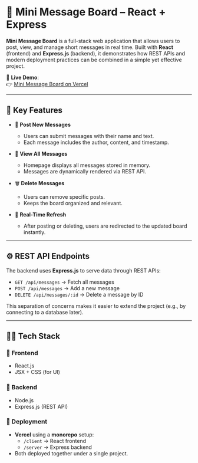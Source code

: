 # 💬 Mini Message Board – React + Express  

**Mini Message Board** is a full-stack web application that allows users to post, view, and manage short messages in real time. Built with **React** (frontend) and **Express.js** (backend), it demonstrates how REST APIs and modern deployment practices can be combined in a simple yet effective project.  

🔗 **Live Demo**:  
👉 [Mini Message Board on Vercel](https://mini-message-board-git-production-samamakarim092s-projects.vercel.app/)  

---

## 📌 Key Features  

- 📝 **Post New Messages**  
  - Users can submit messages with their name and text.  
  - Each message includes the author, content, and timestamp.  

- 📜 **View All Messages**  
  - Homepage displays all messages stored in memory.  
  - Messages are dynamically rendered via REST API.  

- 🗑️ **Delete Messages**  
  - Users can remove specific posts.  
  - Keeps the board organized and relevant.  

- 🔄 **Real-Time Refresh**  
  - After posting or deleting, users are redirected to the updated board instantly.  

---

## ⚙️ REST API Endpoints  

The backend uses **Express.js** to serve data through REST APIs:  

- `GET /api/messages` → Fetch all messages  
- `POST /api/messages` → Add a new message  
- `DELETE /api/messages/:id` → Delete a message by ID  

This separation of concerns makes it easier to extend the project (e.g., by connecting to a database later).  

---

## 🧑‍💻 Tech Stack  

### 🔷 Frontend  
- React.js  
- JSX + CSS (for UI)  

### 🔶 Backend  
- Node.js  
- Express.js (REST API)  

### 🚀 Deployment  
- **Vercel** using a **monorepo** setup:  
  - `/client` → React frontend  
  - `/server` → Express backend  
- Both deployed together under a single project.  
